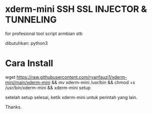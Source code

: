# xderm-mini SSH SSL INJECTOR & TUNNELING
for profesional tool script armbian stb

dibutuhkan: python3

# Cara Install
wget https://raw.githubusercontent.com/ryanfauzi1/xderm-mini/main/xderm-mini && mv xderm-mini /usr/bin && chmod +x /usr/bin/xderm-mini && xderm-mini setup

setelah setup selesai, ketik xderm-mini untuk perintah yang lain.

Thanks.
